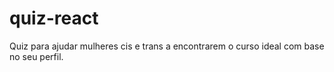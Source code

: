 # quiz-react
Quiz para ajudar mulheres cis e trans a encontrarem o curso ideal com base no seu perfil.
